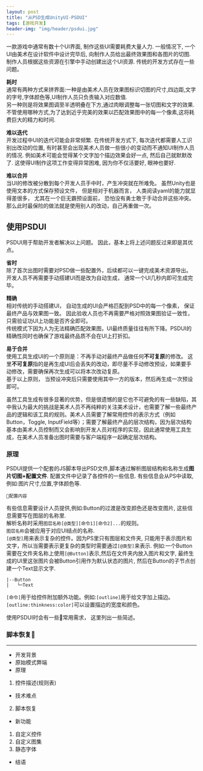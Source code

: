 ```yaml
---
layout: post
title: "从PSD生成UnityUI-PSDUI"
tags: [游戏开发]
header-img: "img/header/psdui.jpg"
---
```


一款游戏中通常有数十个UI界面, 制作这些UI需要耗费大量人力. 一般情况下, 一个UI由美术在设计软件中设计完毕后, 向制作人员给出最终效果图和各图片的切图. 制作人员根据这些资源在引擎中手动创建出这个UI资源. 
传统的开发方式存在一些问题。

**耗时**  
通常有两种方式来拼界面:一种是由美术人员在效果图标识切图的尺寸,四边距,文字的字号,字体颜色等,UI制作人员只负责输入对应数值.  
另一种则是将效果图调至半透明叠在下方,通过肉眼调整每一张切图和文字的效果.  
不管使用哪种方式,为了达到近乎完美的效果以匹配效果图中的每一个像素,这将耗费巨大的精力和时间.

**难以迭代**  
开发过程中UI的迭代可能会非常频繁. 在传统开发方式下, 每次迭代都需要人工识别出改动的位置, 有时甚至会出现美术人员做一些很小的变动而不通知UI制作人员的情况. 例如美术可能会觉得某个文字加个描边效果会好一点, 然后自己就默默改了. 这使得UI制作这项工作变得异常困难, 因为你不仅活要好, 眼神也要好.

**难以合并**  
当UI的修改被分散到每个开发人员手中时，产生冲突就在所难免。 虽然Unity也是使用文本的方式保存预设文件， 但是相对于机器而言， 人类阅读yaml的能力就显得差很多， 尤其在一个巨无霸预设面前， 恐怕没有勇士敢于手动合并这些冲突。 那么此时最保险的做法就是使用别人的改动，自己再重做一次。

## 使用PSDUI

PSDUI用于帮助开发者解决以上问题。 因此，基本上将上述问题反过来即是其优点。

**省时**  
除了首次出图时需要对PSD做一些配置外，后续都可以一键完成美术资源导出。开发人员不再需要手动搭建UI而是改为自动生成， 通常一个UI几秒内即可生成完毕。

**精确**  
相对传统的手动搭建UI， 自动生成的UI会严格匹配到PSD中的每一个像素， 保证最终产品与效果图一致。 因此验收人员也不再需要严格对照效果图验证一致性，只需验证功UI上功能是否齐全即可。  
传统模式下因为人为无法精确匹配效果图，UI最终质量往往有所下降。PSDUI的精确性同时也确保了游戏最终品质不会在UI上打折扣。

**易于合并**  
使用工具生成UI的一个原则是：不再手动对最终产品做任何**不可复原**的修改。 这里**不可复原**指的是再生成UI后会丢失的改动，即尽量不手动修改预设，如果要手动修改，需要确保再次生成可以将本次改动复原。  
基于以上原则， 当预设冲突后只需要使用其中一方的版本，然后再生成一次预设即可。

虽然工具生成有很多显著的优势，但是很遗憾的是它也不可避免的有一些缺陷，其中我认为最大的挑战是美术人员不再纯粹的关注美术设计，也需要了解一些最终产品的逻辑和该工具的规则。美术人员需要了解常用控件的表示方式（例如Button，Toggle, InputField等）；需要了解最终产品的层次结构，因为层次结构基本由美术人员控制而又会影响到开发人员对程序的实现，因此通常使用工具生成，在美术人员准备出图时需要与客户端程序一起确定层次结构。

### 原理

PSDUI提供一个配套的JS脚本导出PSD文件,脚本通过解析图层结构和名称生成**图片切图+配置文件**. 配置文件中记录了各控件的一些信息. 有些信息会从PS中读取, 例如:图片尺寸,位置,字体颜色等. 

```
配置内容
```

有些信息需要设计人员提供,例如:Button的过渡是改变颜色还是改变图片, 这些信息需要写在图层的名称里.  
解析名称时采用`图层名称[@类型][命令1][命令2]...`的规则。  
`图层名称`会被应用于对应UI结点的名称.  
`[@类型]`用来表示复杂的控件。因为PS里只有图层和文件夹, 只能用于表示图片和文字，所以当需要表示更复杂的类型时需要通过`[@类型]`来表示.
例如:一个Button需要在文件夹名称上使用`[@Button]`表示,然后在文件夹内放入图片和文字, 最终生成的UI里这张图片会被Button引用作为默认状态的图片, 然后在Button的子节点创建一个Text显示文字.
```
|--Button
|   └─Text
```
`[命令]`用于给控件附加额外功能。例如:`[outline]`用于给文字加上描边。`[outline:thinkness:color]`可以设置描边的宽度和颜色。

使用PSDUI时会有一些常用需求， 这里列出一些简述。

###  脚本恢复

---

* 开发背景
* 原始模式弊端
* 原理

1. 控件描述(规则表)
* 技术难点
2. 脚本恢复

* 新功能
1. 自定义控件
2. 自定义图集
3. 静态字体

* 结语